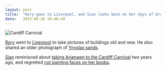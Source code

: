 ```yaml
---
layout: post
title:  "Rory goes to Liverpool, and Sian looks back on her days of breastfeeding"
date:   2015-08-26 19:48:49
---
```


![Cardiff Carnival](https://lh3.googleusercontent.com/UA1c0IsDf0sQsbPQK4K_PbICK8xkjpf_0ONlqUffbvQ=w890-h667-no)

[Rory][rory] went to [Liverpool](http://lightpriority.net/2015/07/liverpool/) to take pictures of buildings old and new. He also shared an older photograph of [Ynyslas sands](http://lightpriority.net/2015/07/from-the-archive-5/).

[Sian][sian] reminisced about [taking Arianwen to the Cardiff Carnival](https://elgingerbread.wordpress.com/2015/08/07/carnival-time/) two years ago, and regretted [not painting faces on her boobs](https://elgingerbread.wordpress.com/2015/08/12/a-ramble-about-boobs/).

[adam-g]:  http://strokeyadam.livejournal.com/
[adam-w]:  http://www.ad-space.org.uk/
[andy-k]:  http://theguidemark3.livejournal.com/
[andy-r]:  http://selfdoubtgun.wordpress.com/
[beth]:    http://littlegreenbeth.livejournal.com/
[bryn]:    http://randomlyevil.org.uk/
[claire]:  http://nowebsite.co.uk/blog/
[dan]:     http://www.scatmania.org/
[ele]:     http://ele-is-crazy.livejournal.com/
[fiona]:   http://fionafish.wordpress.com/
[hayley]:  http://leelee1983.livejournal.com/
[jen]:     http://scleip.livejournal.com/
[jimmy]:   http://vikingjim.livejournal.com/
[jta]:     http://blog.electricquaker.co.uk/
[kit]:     http://reaperkit.wordpress.com/
[liz]:     http://norasdollhouse.livejournal.com/
[malbo21]: http://malbo21.wordpress.com/
[matt-p]:  http://myzelik.livejournal.com/
[matt-r]:  http://matt-inthe-hat.livejournal.com/
[paul]:    http://blog.pacifist.co.uk/
[penny]:   http://thepennyfaerie.livejournal.com/
[pete]:    http://loonybin345.livejournal.com/
[rory]:    http://razinaber.livejournal.com/
[ruth]:    http://fleeblewidget.co.uk/
[sarah]:   http://starlight-sarah.livejournal.com/
[sian]:    http://elgingerbread.wordpress.com/
[sundeep]: https://mentalwillness.wordpress.com/
